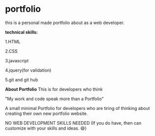# portfolio
this is a personal made portfolio about as a web developer.

**technical skills:**



1.HTML


2.CSS

3.javascript

4.jquery(for validation)


5.git and git hub

**About Portfolio**
This is for developers who think

"My work and code speak more than a Portfolio"

A small minimal Portfolio for developers who are tiring of thinking about creating their own new portfolio website.

NO WEB DEVELOPMENT SKILLS NEEDED (If you do have, then can customize with your skills and ideas. 😄)

